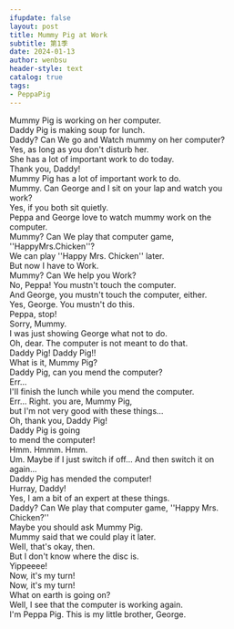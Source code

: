 ```yaml
---
ifupdate: false
layout: post
title: Mummy Pig at Work
subtitle: 第1季
date: 2024-01-13
author: wenbsu
header-style: text
catalog: true
tags:
- PeppaPig
---
```


Mummy Pig is working on her computer.  
Daddy Pig is making soup for lunch.  
Daddy? Can We go and Watch mummy on her computer?  
Yes, as Iong as you don't disturb her.  
She has a Iot of important work to do today.  
Thank you, Daddy!  
Mummy Pig has a lot of important work to do.  
Mummy. Can George and I sit on your lap and watch you  
work?  
Yes, if you both sit quietly.  
Peppa and George love to watch mummy work on the  
computer.  
Mummy? Can We play that computer game,  
''HappyMrs.Chicken''?  
We can play ''Happy Mrs. Chicken'' later.  
But now I have to Work.  
Mummy? Can We heIp you Work?  
No, Peppa! You mustn't touch the computer.  
And George, you mustn't touch the computer, either.  
Yes, George. You mustn't do this.  
Peppa, stop!  
Sorry, Mummy.  
I was just showing George what not to do.  
Oh, dear. The computer is not meant to do that.  
Daddy Pig! Daddy Pig!!  
What is it, Mummy Pig?  
Daddy Pig, can you mend the computer?  
Err...  
I'II finish the Iunch whiIe you mend the computer.  
Err... Right. you are, Mummy Pig,  
but I'm not very good with these things...  
Oh, thank you, Daddy Pig!  
Daddy Pig is going  
to mend the computer!  
Hmm. Hmmm. Hmm.  
Um. Maybe if I just switch if off... And then switch it on  
again...  
Daddy Pig has mended the computer!  
Hurray, Daddy!  
Yes, I am a bit of an expert at these things.  
Daddy? Can We play that computer game, ''Happy Mrs.  
Chicken?''  
Maybe you should ask Mummy Pig.  
Mummy said that we could play it later.  
WeII, that's okay, then.  
But I don't know where the disc is.  
Yippeeee!  
Now, it's my turn!  
Now, it's my turn!  
What on earth is going on?  
Well, I see that the computer is working again.  
I'm Peppa Pig. This is my littIe brother, George.  